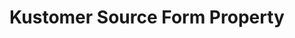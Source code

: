 ---
# -------------------------- #
#     USING THIS TEMPLATE    #
# -------------------------- #

## NEED HELP USING THIS TEMPLATE? SEE:
## https://docs-about-stitch-docs.netlify.com/reference/connect-templates/destination-form-property/
## FOR INSTRUCTIONS & REFERENCE INFO


# -------------------------- #
#        CONTENT TYPE        #
# -------------------------- #

product-type: "connect"
content-type: "api-form"
form-type: "source"
key: "source-form-properties-kustomer-object"


# -------------------------- #
#        OBJECT INFO         #
# -------------------------- #

title: "Kustomer Source Form Property"
api-type: "platform.kustomer"
display-name: "Kustomer"

source-type: "saas"
docs-name: "kustomer" # This should be whatever integration.name is. Ex: LinkedIn Ads is linkedin-ads

# -------------------------- #
#      OBJECT ATTRIBUTES     #
# -------------------------- #

uses-start-date: true

# Only source-specific attributes need to be listed here.
# The following attributes are considered common,
# and therefore don't need to be listed:
# anchor_time, cron_expression, frequency_in_minutes, image_version, start_date 

object-attributes:
  - name: "api_token"
    type: "string"
    required: true
    description: |
      Your {{ form-propery.display-name }} API key. Refer to the [{{ form-propery.display-name }} documentation]({{ doc-link | append: "#obtain-api-key" }}) for instruction on how to obtain this.
    value: "<YOUR_API_KEY>"

  - name: "date_window_size"
    type: "string"
    required: false
    description: "This is an internal field for Stitch use."
    value: "<DATE_WINDOW_SIZE>"
    
  - name: "page_size_limit"
    type: "string"
    required: false
    description: "This is an internal field for Stitch use."
    value: "<PAGE_SIZE_LIMIT>"    
---